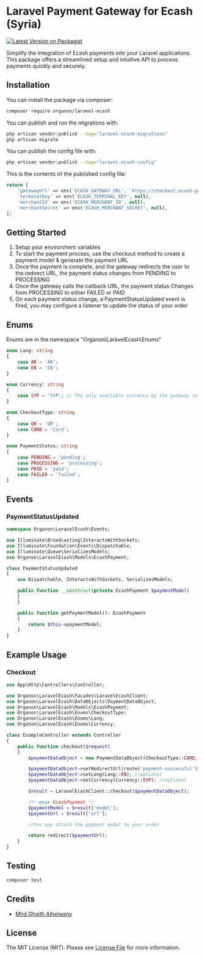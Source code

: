 # Laravel Payment Gateway for Ecash (Syria)

[![Latest Version on Packagist](https://img.shields.io/packagist/v/Organon/laravel-ecash.svg?style=flat-square)](https://packagist.org/packages/Organon/laravel-ecash)

Simplify the integration of Ecash payments into your Laravel applications. This package offers a streamlined setup and intuitive API to process payments quickly and securely. 


## Installation

You can install the package via composer:

```bash
composer require organon/laravel-ecash
```

You can publish and run the migrations with:

```bash
php artisan vendor:publish --tag="laravel-ecash-migrations"
php artisan migrate
```

You can publish the config file with:

```bash
php artisan vendor:publish --tag="laravel-ecash-config"
```

This is the contents of the published config file:

```php
return [
    'gatewayUrl' => env('ECASH_GATEWAY_URL', 'https://checkout.ecash-pay.co'),
    'terminalKey' => env('ECASH_TERMINAL_KEY', null),
    'merchantId' => env('ECASH_MERCHANT_ID', null),
    'merchantSecret' => env('ECASH_MERCHANT_SECRET', null),
];
```
## Getting Started
1. Setup your environment variables
2. To start the payment process, use the checkout method to create a payment model & generate the payment URL
3. Once the payment is complete, and the gateway redirects the user to the redirect URL, the payment status changes from PENDING to PROCESSING
4. Once the gateway calls the callback URL, the payment status Changes from PROCESSING to either FAILED or PAID
5. On each payment status change, a PaymentStatusUpdated event is fired, you may configure a listener to update the status of your order


## Enums
Enums are in the namespace "Organon\LaravelEcash\Enums"
```php
enum Lang: string
{
    case AR = 'AR';
    case EN = 'EN';
}
```
```php
enum Currency: string
{
    case SYP = 'SYP'; // The only available currency by the gateway so far 
}
```
```php
enum CheckoutType: string
{
    case QR = 'QR';
    case CARD = 'Card';
}
```
```php
enum PaymentStatus: string
{
    case PENDING = 'pending';
    case PROCESSING = 'processing';
    case PAID = 'paid';
    case FAILED = 'failed';
}
```
## Events
### PaymentStatusUpdated
```php
namespace Organon\LaravelEcash\Events;

use Illuminate\Broadcasting\InteractsWithSockets;
use Illuminate\Foundation\Events\Dispatchable;
use Illuminate\Queue\SerializesModels;
use Organon\LaravelEcash\Models\EcashPayment;

class PaymentStatusUpdated
{
    use Dispatchable, InteractsWithSockets, SerializesModels;

    public function __construct(private EcashPayment $paymentModel)
    {
    }

    public function getPaymentModel(): EcashPayment
    {
        return $this->paymentModel;
    }
}
```
## Example Usage
### Checkout


```php
use App\Http\Controllers\Controller;

use Organon\LaravelEcash\Facades\LaravelEcashClient;
use Organon\LaravelEcash\DataObjects\PaymentDataObject;
use Organon\LaravelEcash\Models\EcashPayment;
use Organon\LaravelEcash\Enums\CheckoutType;
use Organon\LaravelEcash\Enums\Lang;
use Organon\LaravelEcash\Enums\Currency;

class ExampleController extends Controller
{
    public function checkout($request)
    {
        $paymentDataObject = new PaymentDataObject(CheckoutType::CARD, 100.10);

        $paymentDataObject->setRedirectUrl(route('payment-successful')); //optional
        $paymentDataObject->setLang(Lang::EN); //optional
        $paymentDataObject->setCurrency(Currency::SYP); //optional

        $result = LaravelEcashClient::checkout($paymentDataObject);

        /** @var EcashPayment */
        $paymentModel = $result['model'];
        $paymentUrl = $result['url'];

        //You may attach the payment model to your order

        return redirect($paymentUrl);
    }
}
```

## Testing

```bash
composer test
```

## Credits

- [Mhd Ghaith Alhelwany](https://github.com/MhdGhaithAlhelwany)

## License

The MIT License (MIT). Please see [License File](LICENSE.md) for more information.
